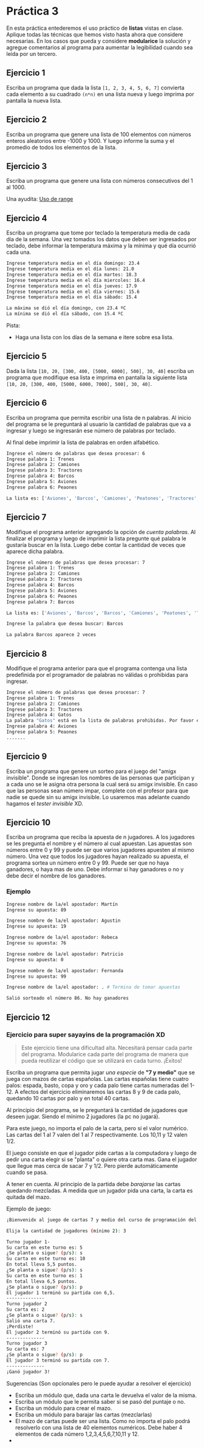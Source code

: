 # Práctica 3

En esta práctica entederemos el uso práctico de __listas__ vistas en clase. Aplique todas las técnicas que hemos visto hasta ahora que considere necesarias. En los casos que pueda y considere __modularice__ la solución y agregue comentarios al programa para aumentar la legibilidad cuando sea leída por un tercero.


## Ejercicio 1

Escriba un programa que dada la lista `[1, 2, 3, 4, 5, 6, 7]` convierta cada elemento a su cuadrado `(n*n)` en una lista nueva y luego imprima por pantalla la nueva lista.

## Ejercicio 2

Escriba un programa que genere una lista de 100 elementos con números enteros aleatorios entre -1000 y 1000. Y luego informe la suma y el promedio de todos los elementos de la lista.

## Ejercicio 3

Escriba un programa que genere una lista con números consecutivos del 1 al 1000.

Una ayudita: [Uso de range]("https://www.programiz.com/python-programming/methods/built-in/range")

## Ejercicio 4

Escriba un programa que tome por teclado la temperatura media de cada día de la semana. Una vez tomados los datos que deben ser ingresados por teclado, debe informar la temperatura máxima y la mínima y qué día ocurrió cada una.

```bash
Ingrese temperatura media en el día domingo: 23.4
Ingrese temperatura media en el día lunes: 21.0
Ingrese temperatura media en el día martes: 18.3
Ingrese temperatura media en el día miercoles: 16.4
Ingrese temperatura media en el día jueves: 17.9
Ingrese temperatura media en el día viernes: 15.6
Ingrese temperatura media en el día sábado: 15.4

La máxima se dió el día domingo, con 23.4 ºC
La mínima se dió el día sábado, con 15.4 ºC
```

Pista:
- Haga una lista con los días de la semana e itere sobre esa lista.


## Ejercicio 5

Dada la lista `[10, 20, [300, 400, [5000, 6000], 500], 30, 40]` escriba un programa que modifique esa lista e imprima en pantalla la siguiente lista `[10, 20, [300, 400, [5000, 6000, 7000], 500], 30, 40]`.


## Ejercicio 6

Escriba un programa que permita escribir una lista de n palabras. Al inicio del programa se le preguntará al usuario la cantidad de palabras que va a ingresar y luego se ingresarán ese número de palabras por teclado.

Al final debe imprimir la lista de palabras en orden alfabético.

```bash
Ingrese el número de palabras que desea procesar: 6
Ingrese palabra 1: Trenes
Ingrese palabra 2: Camiones
Ingrese palabra 3: Tractores
Ingrese palabra 4: Barcos
Ingrese palabra 5: Aviones
Ingrese palabra 6: Peaones

La lista es: ['Aviones', 'Barcos', 'Camiones', 'Peatones', 'Tractores', 'Trenes']

```

## Ejercicio 7

Modifique el programa anterior agregando la opción de _cuenta palabras_. Al finalizar el programa y luego de imprimir la lista pregunte qué palabra le gustaría buscar en la lista. Luego debe contar la cantidad de veces que aparece dicha palabra.

```bash
Ingrese el número de palabras que desea procesar: 7
Ingrese palabra 1: Trenes
Ingrese palabra 2: Camiones
Ingrese palabra 3: Tractores
Ingrese palabra 4: Barcos
Ingrese palabra 5: Aviones
Ingrese palabra 6: Peaones
Ingrese palabra 7: Barcos

La lista es: ['Aviones', 'Barcos', 'Barcos', 'Camiones', 'Peatones', 'Tractores', 'Trenes']

Ingrese la palabra que desea buscar: Barcos

La palabra Barcos aparece 2 veces

```

## Ejercicio 8

Modifique el programa anterior para que el programa contenga una lista predefinida por el programador de palabras no válidas o prohibidas para ingresar.

```bash
Ingrese el número de palabras que desea procesar: 7
Ingrese palabra 1: Trenes
Ingrese palabra 2: Camiones
Ingrese palabra 3: Tractores
Ingrese palabra 4: Gatos
La palabra "Gatos" está en la lista de palabras prohibidas. Por favor elija otra.
Ingrese palabra 4: Aviones
Ingrese palabra 5: Peaones
.......

```

## Ejercicio 9

Escriba un programa que genere un sorteo para el juego del "amigx invisible". Donde se ingresan los nombres de las personas que participan y a cada uno se le asigna otra persona la cual será su amigx invisible. En caso que las personas sean número impar, complete con el profesor para que nadie se quede sin su amigx invisible. Lo usaremos mas adelante cuando hagamos el _tester invisible_ XD.


## Ejercicio 10

Escriba un programa que reciba la apuesta de n jugadores. A los jugadores se les pregunta el nombre y el número al cual apuestan. Las apuestas son números entre 0 y 99 y puede ser que varios jugadores apuesten al mismo número. Una vez que todos los jugadores hayan realizado su apuesta, el programa sortea un número entre 0 y 99. Puede ser que no haya ganadores, o haya mas de uno. Debe informar si hay ganadores o no y debe decir el nombre de los ganadores.

### Ejemplo

```bash
Ingrese nombre de la/el apostador: Martín
Ingrese su apuesta: 89

Ingrese nombre de la/el apostador: Agustin
Ingrese su apuesta: 19

Ingrese nombre de la/el apostador: Rebeca
Ingrese su apuesta: 76

Ingrese nombre de la/el apostador: Patricio
Ingrese su apuesta: 0

Ingrese nombre de la/el apostador: Fernanda
Ingrese su apuesta: 99

Ingrese nombre de la/el apostador: . # Termina de tomar apuestas

Salió sorteado el número 86. No hay ganadores

```

## Ejercicio 12

### Ejercicio para super sayayins de la programación XD


>Este ejercicio tiene una dificultad alta. Necesitará pensar cada parte del programa. Modularice cada parte del programa de manera que pueda reutilizar el código que se utilizará en cada turno. ¡Éxitos!

Escriba un programa que permita jugar _una especie_ de __"7 y medio"__ que se juega con mazos de cartas españolas. Las cartas españolas tiene cuatro palos: espada, basto, copa y oro y cada palo tiene cartas numeradas del 1-12. A efectos del ejercicio eliminaremos las cartas 8 y 9 de cada palo, quedando 10 cartas por palo y en total 40 cartas.

Al principio del programa, se le preguntará la cantidad de jugadores que deseen jugar. Siendo el mínimo 2 jugadores (la pc no jugará).

Para este juego, no importa el palo de la carta, pero sí el valor numérico. Las cartas del 1 al 7 valen del 1 al 7 respectivamente. Los 10,11 y 12 valen 1/2.

El juego consiste en que el jugador pide cartas a la computadora y luego de pedir una carta elegir si se "planta" o quiere otra carta mas. Gana el jugador que llegue mas cerca de sacar 7 y 1/2. Pero pierde automáticamente cuando se pasa.

A tener en cuenta. Al principio de la partida debe _barajarse_ las cartas quedando mezcladas. A medida que un jugador pida una carta, la carta es quitada del mazo.

Ejemplo de juego:

```bash
¡Bienvenidx al juego de cartas 7 y medio del curso de programación del CFP!

Elija la cantidad de jugadores (mínimo 2): 3

Turno jugador 1-
Su carta en este turno es: 5
¿Se planta o sigue? (p/s): s
Su carta en este turno es: 10
En total lleva 5,5 puntos.
¿Se planta o sigue? (p/s): s
Su carta en este turno es: 1
En total lleva 6,5 puntos.
¿Se planta o sigue? (p/s): p
El jugador 1 terminó su partida con 6,5.
--------------
Turno jugador 2
Su carta es: 2
¿Se planta o sigue? (p/s): s
Salió una carta 7.
¡Perdiste!
El jugador 2 terminó su partida con 9.
--------------
Turno jugador 3
Su carta es: 7
¿Se planta o sigue? (p/s): p
El jugador 3 terminó su partida con 7.
--------------
¡Ganó jugador 3!
```

Sugerencias (Son opcionales pero le puede ayudar a resolver el ejercicio)
- Escriba un módulo que, dada una carta le devuelva el valor de la misma.
- Escriba un módulo que le permita saber si se pasó del puntaje o no.
- Escriba un módulo para crear el mazo.
- Escriba un módulo para barajar las cartas (mezclarlas)
- El mazo de cartas puede ser una lista. Como no importa el palo podrá resolverlo con una lista de 40 elementos numéricos. Debe haber 4 elementos de cada número 1,2,3,4,5,6,7,10,11 y 12.
- 




